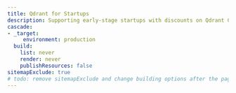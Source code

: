 ```yaml
---
title: Qdrant for Startups
description: Supporting early-stage startups with discounts on Qdrant Cloud, technical guidance, and access to key AI tools from LlamaIndex, Hugging Face, and Airbyte.
cascade:
- _target:
     environment: production
  build:
    list: never
    render: never
    publishResources: false
sitemapExclude: true
# todo: remove sitemapExclude and change building options after the page is ready to be published
---
```

